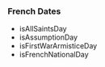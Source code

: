 ### French Dates

- isAllSaintsDay
- isAssumptionDay
- isFirstWarArmisticeDay
- isFrenchNationalDay
